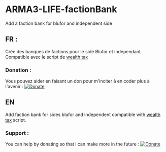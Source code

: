 # ARMA3-LIFE-factionBank
Add a faction bank for blufor and independent side

## FR :
Crée des banques de factions pour le side Blufor et independant
Compatible avec le script de [wealth tax](https://github.com/Novax69/ARMA3-LIFE-wealthTax)

### Donation :

Vous pouvez aider en faisant un don pour m'inciter à en coder plus à l'avenir :
[![Donate](https://img.shields.io/badge/Donate-PayPal-green.svg)](https://paypal.me/novax69)

## EN 
Add faction bank for sides blufor and independent
compatible with [wealth tax](https://github.com/Novax69/ARMA3-LIFE-wealthTax) script.


### Support :

You can help by donating so that i can make more in the future : [![Donate](https://img.shields.io/badge/Donate-PayPal-green.svg)](https://paypal.me/novax69)